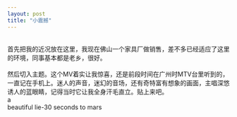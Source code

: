 ```yaml
---
layout: post
title: "小震撼"
---
```

    
首先把我的近况放在这里，我现在佛山一个家具厂做销售，差不多已经适应了这里的环境，同事基本都是老乡，很好。  
    
然后切入主题。这个MV着实让我惊喜，还是前段时间在广州时MTV台里听到的，一直记在手机上。迷人的声音，迷幻的音场，还有奇特富有想象的画面，主唱深悠诱人的蓝眼睛，记得当时它让我全身汗毛直立。贴上来吧。  
a  
beautiful lie-30 seconds to mars  
							  
		
